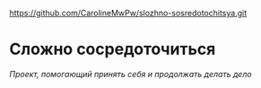https://github.com/CarolineMwPw/slozhno-sosredotochitsya.git

# Сложно сосредоточиться

*Проект, помогающий принять себя и продолжать делать дело*
